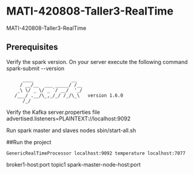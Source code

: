 # MATI-420808-Taller3-RealTime
MATI-420808-Taller3-RealTime


## Prerequisites

Verify the spark version. On your server execute the following command
spark-submit --version
```
      ____              __
     / __/__  ___ _____/ /__
    _\ \/ _ \/ _ `/ __/  '_/
   /___/ .__/\_,_/_/ /_/\_\   version 1.6.0
      /_/

```

Verify the Kafka server.properties file
advertised.listeners=PLAINTEXT://localhost:9092

Run spark master and slaves nodes
sbin/start-all.sh

##Run the project

`GenericRealTimeProcessor localhost:9092 temperature localhost:7077`

broker1-host:port topic1 spark-master-node-host:port